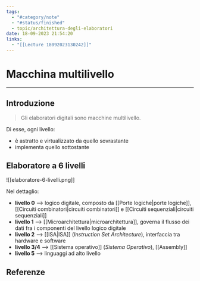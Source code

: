 ```yaml
---
tags:
  - "#category/note"
  - "#status/finished"
  - topic/architettura-degli-elaboratori
date: 18-09-2023 21:54:20
links:
  - "[[Lecture 18092023130242]]"
---
```

# Macchina multilivello
---
## Introduzione
> Gli elaboratori digitali sono macchine multilivello.

Di esse, ogni livello:
- è astratto e virtualizzato da quello sovrastante
- implementa quello sottostante

## Elaboratore a 6 livelli
![[elaboratore-6-livelli.png]]

Nel dettaglio:
- **livello 0** --> logico digitale, composto da [[Porte logiche|porte logiche]], [[Circuiti combinatori|circuiti combinatori]] e [[Circuiti sequenziali|circuiti sequenziali]]
- **livello 1** --> [[Microarchitettura|microarchitettura]], governa il flusso dei dati fra i componenti del livello logico digitale
- **livello 2** --> [[ISA|ISA]] (_Instruction Set Architecture_), interfaccia tra hardware e software
- **livello 3/4** --> [[Sistema operativo]] (_Sistema Operativo_), [[Assembly]]
- **livello 5** --> linguaggi ad alto livello

## Referenze